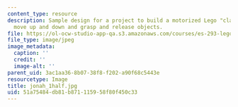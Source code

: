 ```yaml
---
content_type: resource
description: Sample design for a project to build a motorized Lego "claw" that can
  move up and down and grasp and release objects.
file: https://ol-ocw-studio-app-qa.s3.amazonaws.com/courses/es-293-lego-robotics-spring-2007/51a75484db81b871115958f80f450c33_jonah_1half.jpg
file_type: image/jpeg
image_metadata:
  caption: ''
  credit: ''
  image-alt: ''
parent_uid: 3ac1aa36-8b07-38f8-f202-a90f68c5443e
resourcetype: Image
title: jonah_1half.jpg
uid: 51a75484-db81-b871-1159-58f80f450c33
---
```

